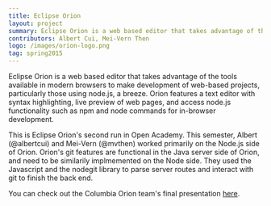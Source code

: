```yaml
---
title: Eclipse Orion
layout: project
summary: Eclipse Orion is a web based editor that takes advantage of the tools available in modern browsers to make development of web-based projects, particularly those using node.js, a breeze. Orion features a text editor with syntax highlighting, live preview of web pages, and access node.js functionality such as npm and node commands for in-browser development.
contributors: Albert Cui, Mei-Vern Then
logo: /images/orion-logo.png
tag: spring2015
---
```

Eclipse Orion is a web based editor that takes advantage of the tools available in modern browsers to make development of web-based projects, particularly those using node.js, a breeze. Orion features a text editor with syntax highlighting, live preview of web pages, and access node.js functionality such as npm and node commands for in-browser development.

This is Eclipse Orion's second run in Open Academy. This semester, Albert (@albertcui) and Mei-Vern (@mvthen) worked primarily on the Node.js side of Orion. Orion's git features are functional in the Java server side of Orion, and need to be similarily implmemented on the Node side. They used the Javascript and the nodegit library to parse server routes and interact with git to finish the back end. 

You can check out the Columbia Orion team's final presentation [here](http://columbia-openacademy.github.io/presentations-spring2014/Orion.pdf).
